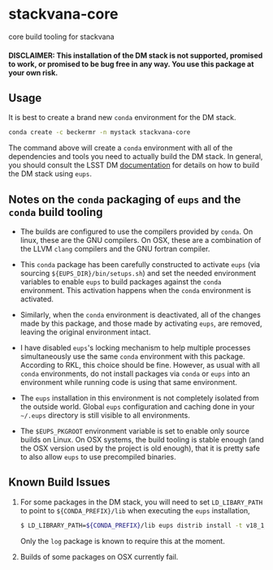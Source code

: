 # stackvana-core

core build tooling for stackvana

#### DISCLAIMER: This installation of the DM stack is not supported, promised to work, or promised to be bug free in any way. You use this package at your own risk.


## Usage

It is best to create a brand new `conda` environment for the DM stack.

```bash
conda create -c beckermr -n mystack stackvana-core
```

The command above will create a `conda` environment with all of the dependencies
and tools you need to actually build the DM stack. In general, you should consult
the LSST DM
[documentation](https://pipelines.lsst.io/v/v18_1_0/install/newinstall.html#install-science-pipelines-packages)
for details on how to build the DM stack using ``eups``.


## Notes on the `conda` packaging of `eups` and the `conda` build tooling

- The builds are configured to use the compilers provided by `conda`. On linux,
  these are the GNU compilers. On OSX, these are a combination of the LLVM `clang`
  compilers and the GNU fortran compiler.

- This `conda` package has been carefully constructed to activate `eups` (via
  sourcing `${EUPS_DIR}/bin/setups.sh`) and set the needed environment variables
  to enable `eups` to build packages against the `conda` environment. This activation
  happens when the `conda` environment is activated.

- Similarly, when the `conda` environment is deactivated, all of the changes made by
  this package, and those made by activating `eups`, are removed, leaving the original
  environment intact.

- I have disabled `eups`'s locking mechanism to help multiple processes simultaneously
  use the same `conda` environment with this package. According to RKL, this choice should
  be fine. However, as usual with all `conda` environments, do not install packages via
  `conda` or `eups` into an environment while running code is using that same environment.

- The `eups` installation in this environment is not completely isolated from
  the outside world. Global `eups` configuration and caching done in your `~/.eups`
  directory is still visible to all environments.

- The `$EUPS_PKGROOT` environment variable is set to enable only source builds on
  Linux. On OSX systems, the build tooling is stable enough (and the OSX version used
  by the project is old enough), that it is pretty safe to also allow `eups` to use
  precompiled binaries.


## Known Build Issues

1. For some packages in the DM stack, you will need to set `LD_LIBARY_PATH` to
   point to `${CONDA_PREFIX}/lib` when executing the `eups` installation,

   ```bash
   $ LD_LIBRARY_PATH=${CONDA_PREFIX}/lib eups distrib install -t v18_1_0 log
   ```

   Only the `log` package is known to require this at the moment.

2. Builds of some packages on OSX currently fail.
